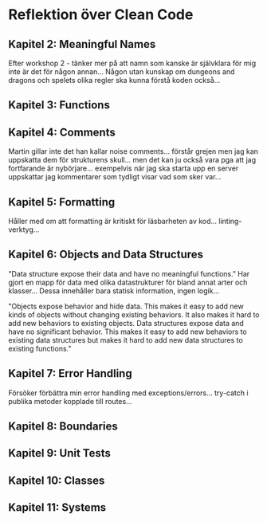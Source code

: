 # Reflektion över Clean Code

## Kapitel 2: Meaningful Names
Efter workshop 2 - tänker mer på att namn som kanske är självklara för mig inte är det för någon annan... Någon utan kunskap om dungeons and dragons och spelets olika regler ska kunna förstå koden också... 

## Kapitel 3: Functions


## Kapitel 4: Comments
Martin gillar inte det han kallar noise comments... förstår grejen men jag kan uppskatta dem för strukturens skull... men det kan ju också vara pga att jag fortfarande är nybörjare... exempelvis när jag ska starta upp en server uppskattar jag kommentarer som tydligt visar vad som sker var...

## Kapitel 5: Formatting
Håller med om att formatting är kritiskt för läsbarheten av kod... linting-verktyg...

## Kapitel 6: Objects and Data Structures
"Data structure expose their data and have no meaningful functions."
Har gjort en mapp för data med olika datastrukturer för bland annat arter och klasser... Dessa innehåller bara statisk information, ingen logik...

"Objects expose behavior and hide data. This makes it easy to add new kinds of objects
without changing existing behaviors. It also makes it hard to add new behaviors to existing
objects. Data structures expose data and have no significant behavior. This makes it easy to
add new behaviors to existing data structures but makes it hard to add new data structures
to existing functions."

## Kapitel 7: Error Handling
Försöker förbättra min error handling med exceptions/errors... try-catch i publika metoder kopplade till routes... 

## Kapitel 8: Boundaries


## Kapitel 9: Unit Tests


## Kapitel 10: Classes


## Kapitel 11: Systems

